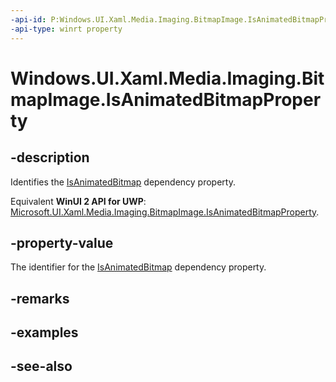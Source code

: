 ```yaml
---
-api-id: P:Windows.UI.Xaml.Media.Imaging.BitmapImage.IsAnimatedBitmapProperty
-api-type: winrt property
---
```


<!-- Property syntax
public Windows.UI.Xaml.DependencyProperty IsAnimatedBitmapProperty { get; }
-->

# Windows.UI.Xaml.Media.Imaging.BitmapImage.IsAnimatedBitmapProperty

## -description
Identifies the [IsAnimatedBitmap](bitmapimage_isanimatedbitmap.md) dependency property.

Equivalent **WinUI 2 API for UWP**: [Microsoft.UI.Xaml.Media.Imaging.BitmapImage.IsAnimatedBitmapProperty](/windows/winui/api/microsoft.ui.xaml.media.imaging.bitmapimage.isanimatedbitmapproperty).

## -property-value
The identifier for the [IsAnimatedBitmap](bitmapimage_isanimatedbitmap.md) dependency property.

## -remarks

## -examples

## -see-also
